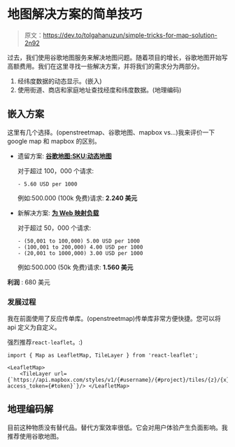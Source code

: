 # 地图解决方案的简单技巧

> 原文：<https://dev.to/tolgahanuzun/simple-tricks-for-map-solution-2n92>

过去，我们使用谷歌地图服务来解决地图问题。随着项目的增长，谷歌地图开始写高额费用。我们在这里寻找一些解决方案，并将我们的需求分为两部分。

1.  经纬度数据的动态显示。(嵌入)
2.  使用街道、商店和家庭地址查找经度和纬度数据。(地理编码)

## 嵌入方案

这里有几个选择。(openstreetmap、谷歌地图、mapbox vs...)我来评价一下 google map 和 mapbox 的区别。

*   遗留方案: [**谷歌地图:SKU:动态地图**](https://developers.google.com/maps/billing/gmp-billing#dynamic-maps)

    对于超过 100，000 个请求:

    ```
    - 5.60 USD per 1000 
    ```

    例如:500.000 (100k 免费)请求: **2.240 美元**

*   新解决方案: [**为 Web 映射负载**](https://www.mapbox.com/pricing/#maploads)

    对于超过 50，000 个请求:

    ```
    - (50,001 to 100,000) 5.00 USD per 1000
    - (100,001 to 200,000) 4.00 USD per 1000
    - (20,001 to 1000,000) 3.00 USD per 1000 
    ```

    例如:500.000 (50k 免费)请求: **1.560 美元**

**利润** : 680 美元

### 发展过程

我在前面使用了反应传单库。(openstreetmap)传单库非常方便快捷。您可以将 api 定义为自定义。

强烈推荐`react-leaflet`。:)

```
import { Map as LeafletMap, TileLayer } from 'react-leaflet';

<LeafletMap>
    <TileLayer url={`https://api.mapbox.com/styles/v1/{#username}/{#project}/tiles/{z}/{x}/{y}?access_token={#token}`}/> </LeafletMap> 
```

## 地理编码解

目前这种物质没有替代品。替代方案效率很低。它会对用户体验产生负面影响。我推荐使用谷歌地图。